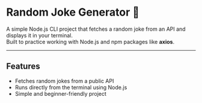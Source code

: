 # Random Joke Generator 🤣

A simple Node.js CLI project that fetches a random joke from an API and displays it in your terminal.  
Built to practice working with Node.js and npm packages like **axios**.

---

## Features
- Fetches random jokes from a public API  
- Runs directly from the terminal using Node.js  
- Simple and beginner-friendly project  


